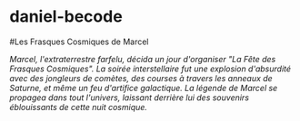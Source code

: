 # daniel-becode

#Les Frasques Cosmiques de Marcel

*Marcel, l'extraterrestre farfelu, décida un jour d'organiser "La Fête des Frasques Cosmiques". La soirée interstellaire fut une explosion d'absurdité avec des jongleurs de comètes, des courses à travers les anneaux de Saturne, et même un feu d'artifice galactique. La légende de Marcel se propagea dans tout l'univers, laissant derrière lui des souvenirs éblouissants de cette nuit cosmique.*